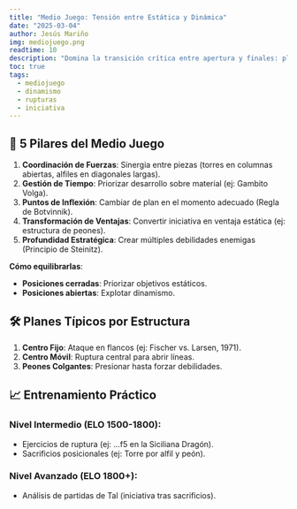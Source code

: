 ```yaml
---
title: "Medio Juego: Tensión entre Estática y Dinámica"
date: "2025-03-04"
author: Jesús Mariño
img: mediojuego.png
readtime: 10
description: "Domina la transición crítica entre apertura y finales: planes concretos, rupturas y manejo de iniciativas."
toc: true
tags:
  - mediojuego
  - dinamismo
  - rupturas
  - iniciativa
---
```



## 🎯 **5 Pilares del Medio Juego**  
1. **Coordinación de Fuerzas**: Sinergia entre piezas (torres en columnas abiertas, alfiles en diagonales largas).  
2. **Gestión de Tiempo**: Priorizar desarrollo sobre material (ej: Gambito Volga).  
3. **Puntos de Inflexión**: Cambiar de plan en el momento adecuado (Regla de Botvinnik).  
4. **Transformación de Ventajas**: Convertir iniciativa en ventaja estática (ej: estructura de peones).  
5. **Profundidad Estratégica**: Crear múltiples debilidades enemigas (Principio de Steinitz).  

**Cómo equilibrarlas**:  
- **Posiciones cerradas**: Priorizar objetivos estáticos.  
- **Posiciones abiertas**: Explotar dinamismo.  

## 🛠️ **Planes Típicos por Estructura**  
1. **Centro Fijo**: Ataque en flancos (ej: Fischer vs. Larsen, 1971).  
2. **Centro Móvil**: Ruptura central para abrir líneas.  
3. **Peones Colgantes**: Presionar hasta forzar debilidades.  

## 📈 **Entrenamiento Práctico**  
### Nivel Intermedio (ELO 1500-1800):  
- Ejercicios de ruptura (ej: ...f5 en la Siciliana Dragón).  
- Sacrificios posicionales (ej: Torre por alfil y peón).  

### Nivel Avanzado (ELO 1800+):  
- Análisis de partidas de Tal (iniciativa tras sacrificios).  
